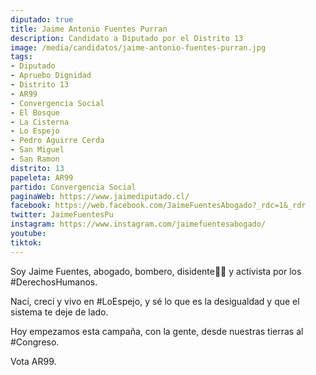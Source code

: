 ```yaml
---
diputado: true
title: Jaime Antonio Fuentes Purran
description: Candidato a Diputado por el Distrito 13
image: /media/candidatos/jaime-antonio-fuentes-purran.jpg
tags:
- Diputado
- Apruebo Dignidad
- Distrito 13
- AR99
- Convergencia Social
- El Bosque
- La Cisterna
- Lo Espejo
- Pedro Aguirre Cerda
- San Miguel
- San Ramon
distrito: 13
papeleta: AR99
partido: Convergencia Social
paginaWeb: https://www.jaimediputado.cl/
facebook: https://web.facebook.com/JaimeFuentesAbogado?_rdc=1&_rdr
twitter: JaimeFuentesPu
instagram: https://www.instagram.com/jaimefuentesabogado/
youtube:
tiktok:
---
```

Soy Jaime Fuentes, abogado, bombero, disidente🏳️‍🌈 y activista por los #DerechosHumanos.

Nací, crecí y vivo en #LoEspejo, y sé lo que es la desigualdad y que el sistema te deje de lado.

Hoy empezamos esta campaña, con la gente, desde nuestras tierras al #Congreso.

Vota AR99.
